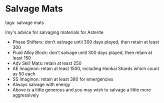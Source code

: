 # Salvage Mats
tags: salvage mats

Imy's advice for salvaging materials for Asterite
- Phase Shifters: don't salvage until 300 days played, then retain at least 300
- Fluid Alloy Block: don't salvage until 300 days played, then retain at least 150
- Adv Skill Mats: retain at least 250
- AE Imaginon: retain at least 1500, including Honkai Shards which count as 50 each
- SS Imaginon: retain at least 380 for emergencies
- Always salvage with energy
- Above is a little generous and you may wish to salvage a little more aggressively